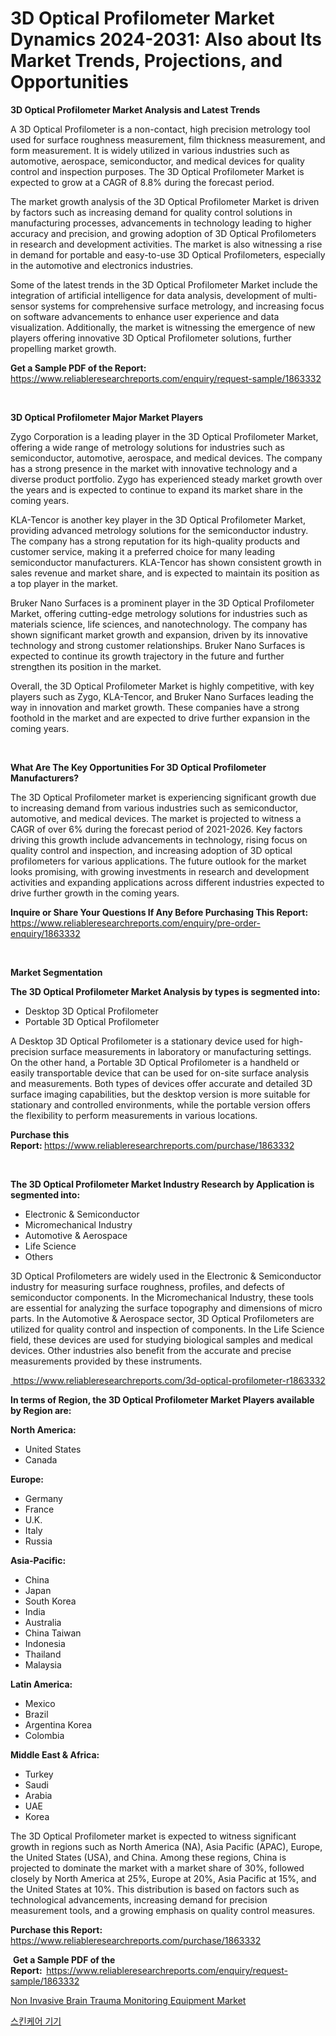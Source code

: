 <p><h1>3D Optical Profilometer Market Dynamics 2024-2031: Also about Its Market Trends, Projections, and Opportunities</h1></p><p><strong>3D Optical Profilometer Market Analysis and Latest Trends</strong></p>
<p><p>A 3D Optical Profilometer is a non-contact, high precision metrology tool used for surface roughness measurement, film thickness measurement, and form measurement. It is widely utilized in various industries such as automotive, aerospace, semiconductor, and medical devices for quality control and inspection purposes. The 3D Optical Profilometer Market is expected to grow at a CAGR of 8.8% during the forecast period.</p><p>The market growth analysis of the 3D Optical Profilometer Market is driven by factors such as increasing demand for quality control solutions in manufacturing processes, advancements in technology leading to higher accuracy and precision, and growing adoption of 3D Optical Profilometers in research and development activities. The market is also witnessing a rise in demand for portable and easy-to-use 3D Optical Profilometers, especially in the automotive and electronics industries.</p><p>Some of the latest trends in the 3D Optical Profilometer Market include the integration of artificial intelligence for data analysis, development of multi-sensor systems for comprehensive surface metrology, and increasing focus on software advancements to enhance user experience and data visualization. Additionally, the market is witnessing the emergence of new players offering innovative 3D Optical Profilometer solutions, further propelling market growth.</p></p>
<p><strong>Get a Sample PDF of the Report:&nbsp;</strong> <a href="https://www.reliableresearchreports.com/enquiry/request-sample/1863332">https://www.reliableresearchreports.com/enquiry/request-sample/1863332</a></p>
<p>&nbsp;</p>
<p><strong>3D Optical Profilometer Major Market Players</strong></p>
<p><p>Zygo Corporation is a leading player in the 3D Optical Profilometer Market, offering a wide range of metrology solutions for industries such as semiconductor, automotive, aerospace, and medical devices. The company has a strong presence in the market with innovative technology and a diverse product portfolio. Zygo has experienced steady market growth over the years and is expected to continue to expand its market share in the coming years.</p><p>KLA-Tencor is another key player in the 3D Optical Profilometer Market, providing advanced metrology solutions for the semiconductor industry. The company has a strong reputation for its high-quality products and customer service, making it a preferred choice for many leading semiconductor manufacturers. KLA-Tencor has shown consistent growth in sales revenue and market share, and is expected to maintain its position as a top player in the market.</p><p>Bruker Nano Surfaces is a prominent player in the 3D Optical Profilometer Market, offering cutting-edge metrology solutions for industries such as materials science, life sciences, and nanotechnology. The company has shown significant market growth and expansion, driven by its innovative technology and strong customer relationships. Bruker Nano Surfaces is expected to continue its growth trajectory in the future and further strengthen its position in the market.</p><p>Overall, the 3D Optical Profilometer Market is highly competitive, with key players such as Zygo, KLA-Tencor, and Bruker Nano Surfaces leading the way in innovation and market growth. These companies have a strong foothold in the market and are expected to drive further expansion in the coming years.</p></p>
<p>&nbsp;</p>
<p><strong>What Are The Key Opportunities For 3D Optical Profilometer Manufacturers?</strong></p>
<p><p>The 3D Optical Profilometer market is experiencing significant growth due to increasing demand from various industries such as semiconductor, automotive, and medical devices. The market is projected to witness a CAGR of over 6% during the forecast period of 2021-2026. Key factors driving this growth include advancements in technology, rising focus on quality control and inspection, and increasing adoption of 3D optical profilometers for various applications. The future outlook for the market looks promising, with growing investments in research and development activities and expanding applications across different industries expected to drive further growth in the coming years.</p></p>
<p><strong>Inquire or Share Your Questions If Any Before Purchasing This Report:</strong> <a href="https://www.reliableresearchreports.com/enquiry/pre-order-enquiry/1863332">https://www.reliableresearchreports.com/enquiry/pre-order-enquiry/1863332</a></p>
<p>&nbsp;</p>
<p><strong>Market Segmentation</strong></p>
<p><strong>The 3D Optical Profilometer Market Analysis by types is segmented into:</strong></p>
<p><ul><li>Desktop 3D Optical Profilometer</li><li>Portable 3D Optical Profilometer</li></ul></p>
<p><p>A Desktop 3D Optical Profilometer is a stationary device used for high-precision surface measurements in laboratory or manufacturing settings. On the other hand, a Portable 3D Optical Profilometer is a handheld or easily transportable device that can be used for on-site surface analysis and measurements. Both types of devices offer accurate and detailed 3D surface imaging capabilities, but the desktop version is more suitable for stationary and controlled environments, while the portable version offers the flexibility to perform measurements in various locations.</p></p>
<p><strong>Purchase this Report:&nbsp;</strong><a href="https://www.reliableresearchreports.com/purchase/1863332">https://www.reliableresearchreports.com/purchase/1863332</a></p>
<p>&nbsp;</p>
<p><strong>The 3D Optical Profilometer Market Industry Research by Application is segmented into:</strong></p>
<p><ul><li>Electronic & Semiconductor</li><li>Micromechanical Industry</li><li>Automotive & Aerospace</li><li>Life Science</li><li>Others</li></ul></p>
<p><p>3D Optical Profilometers are widely used in the Electronic & Semiconductor industry for measuring surface roughness, profiles, and defects of semiconductor components. In the Micromechanical Industry, these tools are essential for analyzing the surface topography and dimensions of micro parts. In the Automotive & Aerospace sector, 3D Optical Profilometers are utilized for quality control and inspection of components. In the Life Science field, these devices are used for studying biological samples and medical devices. Other industries also benefit from the accurate and precise measurements provided by these instruments.</p></p>
<p><a href="https://www.reliableresearchreports.com/3d-optical-profilometer-r1863332">&nbsp;https://www.reliableresearchreports.com/3d-optical-profilometer-r1863332</a></p>
<p><strong>In terms of Region, the 3D Optical Profilometer Market Players available by Region are:</strong></p>
<p>
    <p> <strong> North America: </strong>
        <ul>
            <li>United States</li>
            <li>Canada</li>
        </ul>
        </p> 
    <p> <strong> Europe: </strong>
        <ul>
            <li>Germany</li>
            <li>France</li>
            <li>U.K.</li>
            <li>Italy</li>
            <li>Russia</li>
        </ul>
        </p> 
    <p> <strong> Asia-Pacific: </strong>
        <ul>
            <li>China</li>
            <li>Japan</li>
            <li>South Korea</li>
            <li>India</li>
            <li>Australia</li>
            <li>China Taiwan</li>
            <li>Indonesia</li>
            <li>Thailand</li>
            <li>Malaysia</li>
        </ul>
        </p> 
    <p> <strong> Latin America: </strong>
        <ul>
            <li>Mexico</li>
            <li>Brazil</li>
            <li>Argentina Korea</li>
            <li>Colombia</li>
        </ul>
        </p> 
    <p> <strong> Middle East & Africa: </strong>
        <ul>
            <li>Turkey</li>
            <li>Saudi</li>
            <li>Arabia</li>
            <li>UAE</li>
            <li>Korea</li>
        </ul>
    </p>
    </p>
<p><p>The 3D Optical Profilometer market is expected to witness significant growth in regions such as North America (NA), Asia Pacific (APAC), Europe, the United States (USA), and China. Among these regions, China is projected to dominate the market with a market share of 30%, followed closely by North America at 25%, Europe at 20%, Asia Pacific at 15%, and the United States at 10%. This distribution is based on factors such as technological advancements, increasing demand for precision measurement tools, and a growing emphasis on quality control measures.</p></p>
<p><strong>Purchase this Report: </strong><a href="https://www.reliableresearchreports.com/purchase/1863332">https://www.reliableresearchreports.com/purchase/1863332</a></p>
<p>&nbsp;<strong>Get a Sample PDF of the Report:&nbsp;&nbsp;</strong><a href="https://www.reliableresearchreports.com/enquiry/request-sample/1863332">https://www.reliableresearchreports.com/enquiry/request-sample/1863332</a></p>
<p><strong></strong></p>
<p><p><a href="https://cautious-neon-760.notion.site/Non-Invasive-Brain-Trauma-Monitoring-Equipment-Market-Insight-Market-Trends-Growth-Forecasted-fro-5971672d9f264283adf5c4c228fc37b0">Non Invasive Brain Trauma Monitoring Equipment Market</a></p><p><a href="https://medium.com/@heatherelasquez5675/%ED%94%BC%EB%B6%80-%EA%B4%80%EB%A6%AC-%EC%9E%A5%EB%B9%84-%EC%8B%9C%EC%9E%A5-%EA%B7%9C%EB%AA%A8-cagr-%EB%8F%99%ED%96%A5-2024-2030-021d7c55da93">스킨케어 기기</a></p></p>